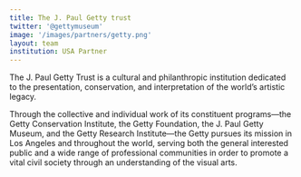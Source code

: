 ```yaml
---
title: The J. Paul Getty trust
twitter: '@gettymuseum'
image: '/images/partners/getty.png'
layout: team
institution: USA Partner
---
```

The J. Paul Getty Trust is a cultural and philanthropic institution dedicated to
the presentation, conservation, and interpretation of the world’s artistic legacy.

Through the collective and individual work of its constituent programs—the Getty
Conservation Institute, the Getty Foundation, the J. Paul Getty Museum, and the
Getty Research Institute—the Getty pursues its mission in Los Angeles and
throughout the world, serving both the general interested public and a wide
range of professional communities in order to promote a vital civil society
through an understanding of the visual arts.
